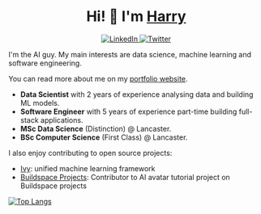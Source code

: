 <h1 align="center">Hi! 👋 I'm <a href="https://www.harrybaines.net/">Harry</a></h1>

<p align="center">
  <a href="https://www.linkedin.com/in/harry-baines-400609137/" target="_blank">
    <img alt="LinkedIn" src="https://img.shields.io/badge/linkedin-%230077B5.svg?&style=for-the-badge&logo=linkedin&logoColor=white" />
  </a> 
  <a href="https://twitter.com/harryb0905" target="_blank">
    <img alt="Twitter" src="https://img.shields.io/badge/Twitter-1DA1F2?style=for-the-badge&logo=twitter&logoColor=white" />
  </a>
</p>

I'm the AI guy. My main interests are data science, machine learning and software engineering.

You can read more about me on my [portfolio website](https://www.harrybaines.net/).

- **Data Scientist** with 2 years of experience analysing data and building ML models.
- **Software Engineer** with 5 years of experience part-time building full-stack applications.
- **MSc Data Science** (Distinction) @ Lancaster.
- **BSc Computer Science** (First Class) @ Lancaster.

I also enjoy contributing to open source projects:

- [Ivy](https://github.com/unifyai/ivy): unified machine learning framework
- [Buildspace Projects](https://github.com/buildspace/buildspace-projects): Contributor to AI avatar tutorial project on Buildspace projects

[![Top Langs](https://github-readme-stats.vercel.app/api/top-langs/?username=harrybaines&layout=compact)](https://github.com/harrybaines/github-readme-stats)
